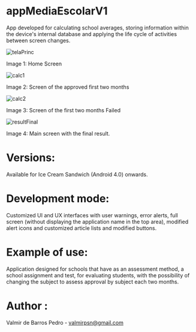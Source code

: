 # appMediaEscolarV1

App developed for calculating school averages, storing information within the device's internal database and applying the life cycle of activities between screen changes.

![telaPrinc](https://user-images.githubusercontent.com/48802923/68517470-7ae57800-0266-11ea-821c-054b7be8fbab.png)

Image 1: Home Screen

![calc1](https://user-images.githubusercontent.com/48802923/68517468-7ae57800-0266-11ea-964f-f6dc8527532f.jpeg)

Image 2: Screen of the approved first two months

![calc2](https://user-images.githubusercontent.com/48802923/68517469-7ae57800-0266-11ea-9c21-0d240504a772.jpeg)

Image 3: Screen of the first two months Failed

![resultFinal](https://user-images.githubusercontent.com/48802923/68517472-7b7e0e80-0266-11ea-8775-83ea04f0d10b.jpeg)

Image 4: Main screen with the final result.

# Versions:

Available for Ice Cream Sandwich (Android 4.0) onwards.

# Development mode:

Customized UI and UX interfaces with user warnings, error alerts, full screen (without displaying the application name in the top area), modified alert icons and customized article lists and modified buttons.

# Example of use:

Application designed for schools that have as an assessment method, a school assignment and test, for evaluating students, with the possibility of changing the subject to assess approval by subject each two months.

# Author :

Valmir de Barros Pedro - valmirpsn@gmail.com
